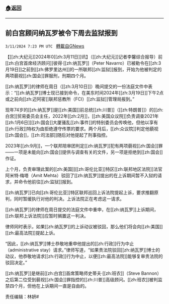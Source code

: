 ###  [:house:返回](README.md)
---


## 前白宫顾问纳瓦罗被令下周去监狱报到
`3/11/2024 7:23 PM UTC ` [轉載自GNews](https://gnews.org/articles/2385329)

【[[zh:大纪元]]2024年0[[zh:3月11日]]讯】（[[zh:大纪元]]记者李馨综合报导）前[[zh:白宫首席经济顾问]]彼得‧[[zh:纳瓦罗]]（Peter Navarro）已被勒令在[[zh:3月19日]]之前到[[zh:佛罗里达州]]的一所联邦[[zh:监狱]]报到，开始为他被判定的两项藐视[[zh:国会]]罪服刑，刑期四个月。

[[zh:纳瓦罗]]的律师在周日（[[zh:3月10日]]）晚间提交的一份法庭文件中表示：“[[zh:纳瓦罗]]博士现已接到命令，在美东时间2024年[[zh:3月19日]]下午2点或之前向[[zh:迈阿密]]联邦惩教所（FCI）[[zh:监狱]]管理局报到。”

现年74岁的[[zh:纳瓦罗]]是[[zh:美国]]前总统[[zh:川普]]（[[zh:特朗普]]）的[[zh:白宫]]贸易委员会主任，2022年[[zh:2月]]，[[zh:美国众议院]]负责调查2021年[[zh:1月6日]][[zh:国会]]大厦骚乱[[zh:事件]]的特别委员会传唤他，但他以享有[[zh:行政]]特权为由拒绝遵守传票的要求。两个月后，[[zh:众议院]]判定他藐视[[zh:国会]]，[[zh:司法部]]随后对他提起了刑事指控。

2023年[[zh:9月]]，一个联邦陪审团判定[[zh:纳瓦罗]]犯有两项藐视[[zh:国会]]罪——一项是未能向[[zh:国会]]提供与调查有关的文件，另一项是拒绝到[[zh:国会]]作证。

上个月，负责审理此案的[[zh:美国]][[zh:哥伦比亚]]特区[[zh:联邦地区法院]]法官阿米特‧梅塔（Amit Mehta）驳回了[[zh:纳瓦罗]]提出的在上诉期间暂不入狱的请求，并命令他前往[[zh:监狱]]报到。

[[zh:纳瓦罗]]已向[[zh:哥伦比亚]]特区联邦巡回上诉法院提起上诉，要求推翻原判，同时暂缓执行对他的判决。上诉法院正在考虑这一请求。

[[zh:纳瓦罗]]的律师在周日提交的法庭文件中重申，在[[zh:纳瓦罗]]上诉期间，[[zh:联邦上诉法院]]应暂时搁置这一判决。

律师同时表示，如果[[zh:纳瓦罗]]的上诉动议被驳回，那么他们将会向[[zh:美国]][[zh:最高法院]]提起上诉。

“因此，[[zh:纳瓦罗]]博士恭敬地重申他提出的[[zh:行政]]行为中止（administrative stay）请求。”律师写道，“如果贵法院驳回[[zh:纳瓦罗]]博士的动议，他恭敬地请求[[zh:行政]]行为中止，以便[[zh:最高法院]]能够复审贵法院的驳回决定。”

[[zh:纳瓦罗]]是继前[[zh:白宫]]首席策略师史蒂夫‧[[zh:班农]]（Steve Bannon）之后第二位受到藐视[[zh:国会]]罪指控的[[zh:川普]]高级顾问。[[zh:班农]]被判监禁四个月，但他在上诉期间一直是自由的。

责任编辑：林妍#
